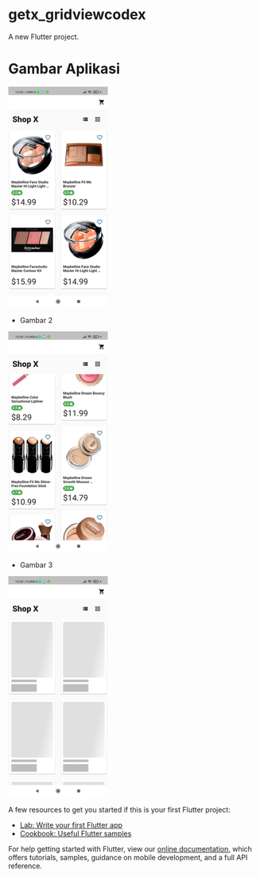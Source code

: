 # getx_gridviewcodex

A new Flutter project.

# Gambar Aplikasi


![Img 1](screenshot/1.png)



- Gambar 2

![Img 1](screenshot/2.png)




- Gambar 3

![Img 1](screenshot/3.png)

A few resources to get you started if this is your first Flutter project:

- [Lab: Write your first Flutter app](https://flutter.dev/docs/get-started/codelab)
- [Cookbook: Useful Flutter samples](https://flutter.dev/docs/cookbook)

For help getting started with Flutter, view our
[online documentation](https://flutter.dev/docs), which offers tutorials,
samples, guidance on mobile development, and a full API reference.
